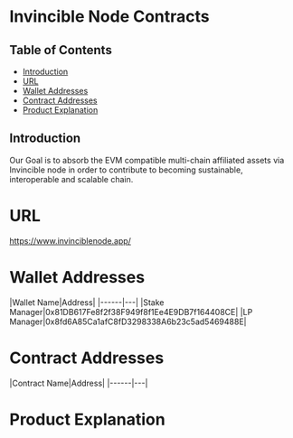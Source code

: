 # Invincible Node Contracts

## Table of Contents

- [Introduction](#introduction)
- [URL](#url)
- [Wallet Addresses](#walletAddresses)
- [Contract Addresses](#contractAddresses)
- [Product Explanation](#productExplanation)

## Introduction

<a id="introduction"></a>
Our Goal is to absorb the EVM compatible multi-chain affiliated assets 
via Invincible node in order to contribute to becoming sustainable, interoperable and scalable chain.

# URL

<a id="url"></a>
https://www.invinciblenode.app/

# Wallet Addresses

<a id="walletAddresses"></a>
|Wallet Name|Address|
|------|---|
|Stake Manager|0x81DB617Fe8f2f38F949f8f1Ee4E9DB7f164408CE|
|LP Manager|0x8fd6A85Ca1afC8fD3298338A6b23c5ad5469488E|

# Contract Addresses

<a id="contractAddresses"></a>
|Contract Name|Address|
|------|---|

# Product Explanation

<a id="productExplanation"></a>

<!-- ```shell
npx hardhat help
npx hardhat test
REPORT_GAS=true npx hardhat test
npx hardhat node
npx hardhat run scripts/deploy.ts
``` -->
